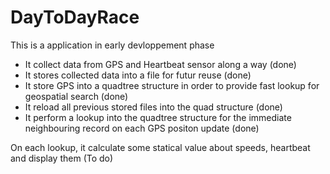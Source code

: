 # DayToDayRace

This is a application in early devloppement phase
- It collect data from GPS and Heartbeat sensor along a way (done)
- It stores collected data into a file for futur reuse (done)
- It store GPS into a quadtree structure in order to provide fast lookup for geospatial search (done)
- It reload all previous stored files into the quad structure (done)
- It perform a lookup into the quadtree structure for the immediate neighbouring record on each GPS positon update (done)

On each lookup, it calculate some statical value about speeds, heartbeat and display them (To do) 
